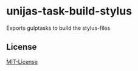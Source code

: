 # unijas-task-build-stylus
Exports gulptasks to build the stylus-files

## License
[MIT-License](http://http://isojas.github.io/mit-license/)
